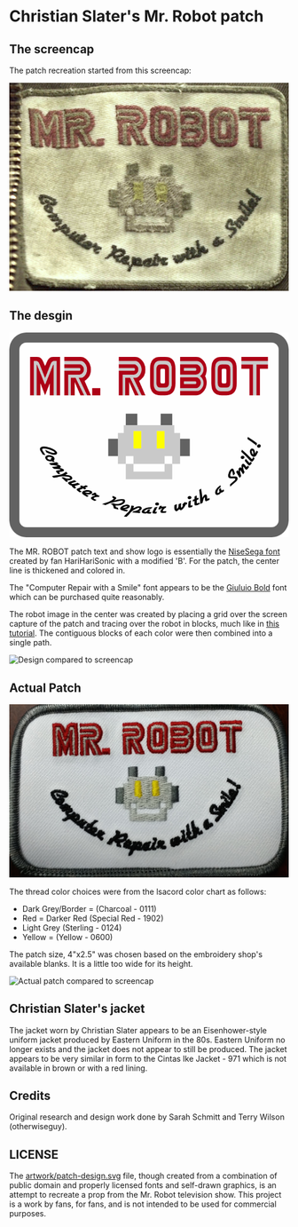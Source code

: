 # Christian Slater's Mr. Robot patch

## The screencap

The patch recreation started from this screencap:

![Screencap](artwork/patch-capture.png?raw=true "Patch screencap")

## The desgin

![Design](artwork/patch-design.png?raw=true "Patch design")

The MR. ROBOT patch text and show logo is essentially the
[NiseSega font](http://www.thealmightyguru.com/GameFonts/Series-Sega.html)
created by fan HariHariSonic with a modified 'B'. For the patch, the center
line is thickened and colored in.

The "Computer Repair with a Smile" font appears to be the 
[Giuluio Bold](http://www.fontspring.com/fonts/fontsite/giulio) font which can
be purchased quite reasonably.

The robot image in the center was created by placing a grid over the screen
capture of the patch and tracing over the robot in blocks, much like in
[this tutorial](https://www.youtube.com/watch?v=Se7WVuyIEnU). The contiguous
blocks of each color were then combined into a single path.

![Design compared to screencap](artwork/patch-capture-design.gif?raw=true "Design compared to screencap")

## Actual Patch

![Actual patch](artwork/patch-actual.jpg?raw=true "Actual patch")

The thread color choices were from the lsacord color chart as follows:

* Dark Grey/Border = (Charcoal - 0111)
* Red = Darker Red (Special Red - 1902)
* Light Grey (Sterling - 0124)
* Yellow = (Yellow - 0600)

The patch size, 4"x2.5" was chosen based on the embroidery shop's available
blanks. It is a little too wide for its height.

![Actual patch compared to screencap](artwork/patch-capture-actual.gif?raw=true "Actual patch compared to screencap")

## Christian Slater's jacket

The jacket worn by Christian Slater appears to be an Eisenhower-style uniform
jacket produced by Eastern Uniform in the 80s. Eastern Uniform no longer exists
and the jacket does not appear to still be produced. The jacket appears to be
very similar in form to the Cintas Ike Jacket - 971 which is not available in
brown or with a red lining.

## Credits

Original research and design work done by Sarah Schmitt and Terry Wilson (otherwiseguy).

## LICENSE

The [artwork/patch-design.svg](artwork/patch-design.svg) file, though created
from a combination of public domain and properly licensed fonts and self-drawn
graphics, is an attempt to recreate a prop from the Mr. Robot television show.
This project is a work by fans, for fans, and is not intended to be used for
commercial purposes.
